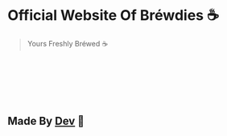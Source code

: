 # Official Website Of Bréwdies ☕

> Yours Freshly Bréwed ☕

<p>
</br>
</br>
</br>
</br>
</br>
</p>

## Made By <a href = "https://github.com/devmytho ">Dev</a> 💙
